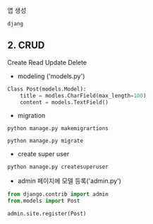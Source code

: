 앱 생성

```shell
djang
```

## 2. CRUD 

Create
Read
Update
Delete

- modeling ('models.py')

```python
Class Post(models.Model):
    title = modles.CharField(max_length=100)
    content = models.TextField()
```
- migration
```shell
python manage.py makemigrartions
```

```shell
python manage.py migrate
```

- create super user
```shell
python manage.py createsuperuser
```

- admin 페이지에 모델 등록('admin.py')
```python
from django.contrib import admin
from.models import Post

admin.site.register(Post)
```
